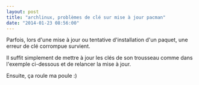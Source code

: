 ```yaml
---
layout: post
title: "archlinux, problèmes de clé sur mise à jour pacman"
date: "2014-01-23 08:56:00"
---
```

Parfois, lors d'une mise à jour ou tentative d'installation d'un paquet, une erreur de clé corrompue survient.

Il suffit simplement de mettre à jour les clés de son trousseau comme dans l'exemple ci-dessous et de relancer la mise à jour.

Ensuite, ça roule ma poule :) 

<script src="http://pastebin.com/embed_js.php?i=r4gAmt8Z"></script>
